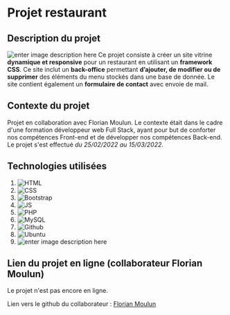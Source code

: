 ﻿# Projet restaurant

## Description du projet

![enter image description here](https://adriens1010.promo-106.codeur.online/images/restaurant-fa_ms.svg)
Ce projet consiste à créer un site vitrine **dynamique et responsive** pour un restaurant en utilisant un **framework CSS**. Ce site inclut un **back-office** permettant **d’ajouter, de modifier ou de supprimer** des éléments du menu stockés dans une base de donnée. Le site contient également un **formulaire de contact** avec envoie de mail.

## Contexte du projet

Projet en collaboration avec Florian Moulun. Le contexte était dans le cadre d'une formation développeur web Full Stack, ayant pour but de conforter nos compétences Front-end et de développer nos compétences Back-end. Le projet s'est effectué *du 25/02/2022 au 15/03/2022*.


##  Technologies utilisées

1. ![HTML](https://img.shields.io/badge/HTML5-E34F26?style=for-the-badge&logo=html5&logoColor=white)
2. ![CSS](https://img.shields.io/badge/CSS3-1572B6?style=for-the-badge&logo=css3&logoColor=white)
3. ![Bootstrap](https://img.shields.io/badge/Bootstrap-563D7C?style=for-the-badge&logo=bootstrap&logoColor=white)
4. ![JS](https://img.shields.io/badge/JavaScript-323330?style=for-the-badge&logo=javascript&logoColor=F7DF1E)
5. ![PHP](https://img.shields.io/badge/PHP-777BB4?style=for-the-badge&logo=php&logoColor=white)
6. ![MySQL](https://img.shields.io/badge/MySQL-00000F?style=for-the-badge&logo=mysql&logoColor=white)
7. ![Github](https://img.shields.io/badge/GitHub-100000?style=for-the-badge&logo=github&logoColor=white)
8. ![Ubuntu](https://img.shields.io/badge/Ubuntu-E95420?style=for-the-badge&logo=ubuntu&logoColor=white)
9. ![enter image description here](https://adriens1010.promo-106.codeur.online/images/made-with-figma.svg)

## Lien du projet en ligne (collaborateur Florian Moulun)

Le projet n'est pas encore en ligne.

Lien vers le github du collaborateur : [Florian Moulun](https://github.com/FlorianMoulun) 
